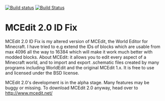 [![Build status](https://ci.appveyor.com/api/projects/status/76956gfy2n7sl5me?svg=true)](https://ci.appveyor.com/project/codewarrior0/mcedit2)
[![Build Status](https://travis-ci.org/mcedit/mcedit2.svg?branch=master)](https://travis-ci.org/mcedit/mcedit2)

# MCEdit 2.0 ID Fix

MCEdit 2.0 ID Fix is my altered version of MCEdit, the World Editor for Minecraft. I have tried to e.g extend the IDs of blocks which are usable from max 4096 all the way to 16384 which will make it work much better with modded blocks. About MCEdit: it allows you to edit every aspect of
a Minecraft world, and to import and export .schematic files created by many programs including WorldEdit and the
original MCEdit 1.x. It is free to use and licensed under the BSD license.

MCEdit 2.0's development is in the alpha stage. Many features may be buggy or missing. To download MCEdit 2.0 anyway, head over to
http://www.mcedit.net/